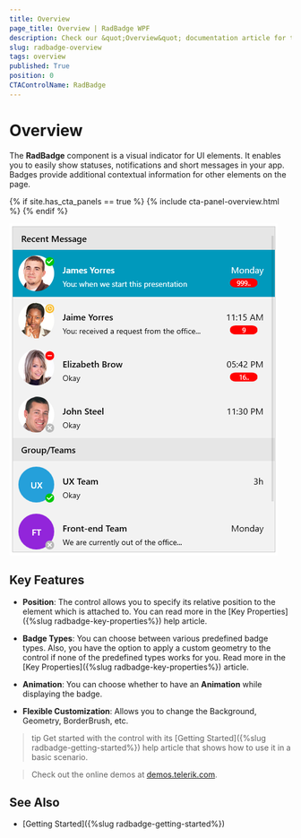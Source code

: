 ```yaml
---
title: Overview
page_title: Overview | RadBadge WPF
description: Check our &quot;Overview&quot; documentation article for the RadBadge WPF control.
slug: radbadge-overview
tags: overview
published: True
position: 0
CTAControlName: RadBadge
---
```


# Overview

The __RadBadge__ component is a visual indicator for UI elements. It enables you to easily show statuses, notifications and short messages in your app. Badges provide additional contextual information for other elements on the page.

{% if site.has_cta_panels == true %}
{% include cta-panel-overview.html %}
{% endif %}

![](images/radbadge-overview-1.png)

## Key Features

* __Position__: The control allows you to specify its relative position to the element which is attached to. You can read more in the [Key Properties]({%slug radbadge-key-properties%}) help article.

* __Badge Types__: You can choose between various predefined badge types. Also, you have the option to apply a custom geometry to the control if none of the predefined types works for you. Read more in the [Key Properties]({%slug radbadge-key-properties%}) article.

* __Animation__: You can choose whether to have an __Animation__ while displaying the badge.

* __Flexible Customization__: Allows you to change the Background, Geometry, BorderBrush, etc.

>tip Get started with the control with its [Getting Started]({%slug radbadge-getting-started%}) help article that shows how to use it in a basic scenario.

> Check out the online demos at [demos.telerik.com](https://demos.telerik.com/wpf/).

## See Also
* [Getting Started]({%slug radbadge-getting-started%})
